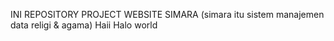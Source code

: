 INI REPOSITORY PROJECT WEBSITE SIMARA (simara itu sistem manajemen data religi & agama) Haii Halo world

